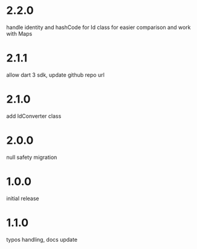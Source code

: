 # 2.2.0

handle identity and hashCode for Id class for easier comparison and work with Maps

# 2.1.1

allow dart 3 sdk, update github repo url

# 2.1.0

add IdConverter class

# 2.0.0

null safety migration

# 1.0.0

initial release

# 1.1.0

typos handling, docs update

